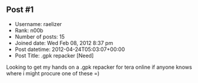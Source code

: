 ## Post #1
- Username: raelizer
- Rank: n00b
- Number of posts: 15
- Joined date: Wed Feb 08, 2012 8:37 pm
- Post datetime: 2012-04-24T05:03:07+00:00
- Post Title: .gpk repacker [Need]

Looking to get my hands on a .gpk repacker for tera online if anyone knows where i might procure one of these =)
